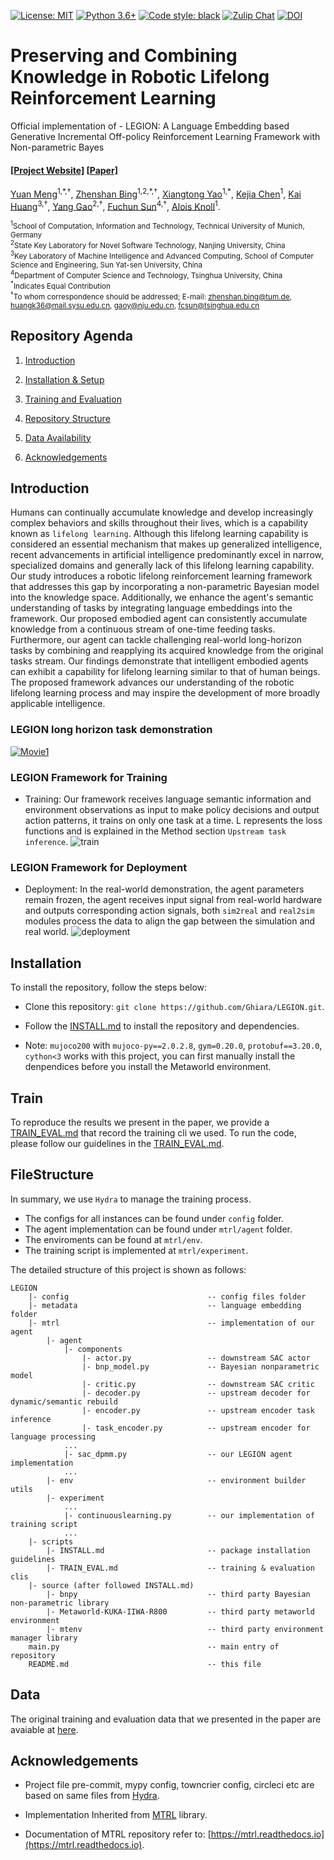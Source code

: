 [![License: MIT](https://img.shields.io/badge/License-MIT-green.svg)](https://github.com/facebookresearch/mtrl/blob/main/LICENSE)
[![Python 3.6+](https://img.shields.io/badge/python-3.6+-blue.svg)](https://www.python.org/downloads/release/python-360/)
[![Code style: black](https://img.shields.io/badge/code%20style-black-000000.svg)](https://github.com/psf/black)
[![Zulip Chat](https://img.shields.io/badge/zulip-join_chat-brightgreen.svg)](https://mtenv.zulipchat.com)
[![DOI](https://zenodo.org/badge/619254723.svg)](https://doi.org/10.5281/zenodo.14265088)

# Preserving and Combining Knowledge in Robotic Lifelong Reinforcement Learning

Official implementation of - LEGION: A Language Embedding based Generative Incremental Off-policy Reinforcement Learning Framework with Non-parametric Bayes

#### [[Project Website]](https://ghiara.github.io/LEGION/) [[Paper]](https://www.researchsquare.com/article/rs-4353532/v1)


[Yuan Meng](https://github.com/Ghiara)<sup>1,\*,&dagger;</sup>, [Zhenshan Bing](https://github.com/zhenshan-bing)<sup>1,2,\*,&dagger;</sup>, [Xiangtong Yao](https://www.ce.cit.tum.de/air/people/xiangtong-yao/)<sup>1,\*</sup>, [Kejia Chen](https://kifabrik.mirmi.tum.de/team/)<sup>1</sup>,
[Kai Huang](https://cse.sysu.edu.cn/content/2466)<sup>3,&dagger;</sup>, [Yang Gao](https://is.nju.edu.cn/gy_en/main.htm)<sup>2,&dagger;</sup>, [Fuchun Sun](https://www.cs.tsinghua.edu.cn/csen/info/1312/4393.htm)<sup>4,&dagger;</sup>, [Alois Knoll](https://www.ce.cit.tum.de/air/people/prof-dr-ing-habil-alois-knoll/)<sup>1</sup>.

<small><sup>1</sup>School of Computation, Information and Technology, Technical University of Munich, Germany</small>
<br><small><sup>2</sup>State Key Laboratory for Novel Software Technology, Nanjing University, China</small>
<br><small><sup>3</sup>Key Laboratory of Machine Intelligence and Advanced Computing, School of Computer Science and Engineering, Sun Yat-sen University, China</small>
<br><small><sup>4</sup>Department of Computer Science and Technology, Tsinghua University, China</small>
<small><br><sup>*</sup>Indicates Equal Contribution</small>
<small><br><sup>&dagger;</sup>To whom correspondence should be addressed; E-mail: zhenshan.bing@tum.de, huangk36@mail.sysu.edu.cn, gaoy@nju.edu.cn, fcsun@tsinghua.edu.cn</small>


## Repository Agenda

1. [Introduction](#Introduction)

2. [Installation & Setup](#Installation)

3. [Training and Evaluation](#Train)

4. [Repository Structure](#FileStructure)

5. [Data Availability](#Data)

6. [Acknowledgements](#Acknowledgements)

## Introduction

Humans can continually accumulate knowledge and develop increasingly complex behaviors and skills throughout their lives, which is a capability known as `lifelong learning`. 
Although this lifelong learning capability is considered an essential mechanism that makes up generalized intelligence, recent advancements in artificial intelligence predominantly excel in narrow, specialized domains and generally lack of this lifelong learning capability.
Our study introduces a robotic lifelong reinforcement learning framework that addresses this gap by incorporating a non-parametric Bayesian model into the knowledge space.
Additionally, we enhance the agent's semantic understanding of tasks by integrating language embeddings into the framework.
Our proposed embodied agent can consistently accumulate knowledge from a continuous stream of one-time feeding tasks. 
Furthermore, our agent can tackle challenging real-world long-horizon tasks by combining and reapplying its acquired knowledge from the original tasks stream.
Our findings demonstrate that intelligent embodied agents can exhibit a capability for lifelong learning similar to that of human beings.
The proposed framework advances our understanding of the robotic lifelong learning process and may inspire the development of more broadly applicable intelligence.

### LEGION long horizon task demonstration
[![Movie1](/docs/static/images/movie_cover.png "Long horzion task demonstration")](https://www.cit.tum.de/cit/startseite/)
### LEGION Framework for Training
- Training: Our framework receives language semantic information and environment observations 
          as input to make policy decisions and output action patterns, it trains on only one task at a time. L
          represents the loss functions and is explained in the Method section `Upstream task inference`.
![train](/docs/static/images/framework_train.png "Framework for Lifelong reinforcement Learning")
### LEGION Framework for Deployment
- Deployment: In the real-world demonstration, the agent parameters remain frozen, the agent 
          receives input signal from real-world hardware and outputs corresponding action signals, both `sim2real` and `real2sim` 
          modules process the data to align the gap between the simulation and real world.
![deployment](/docs/static/images/framework_deployment.png "Deployment")

## Installation

To install the repository, follow the steps below:

* Clone this repository: `git clone https://github.com/Ghiara/LEGION.git`.

* Follow the [INSTALL.md](scripts/INSTALL.md) to install the repository and dependencies.

* Note: `mujoco200` with `mujoco-py==2.0.2.8`, `gym=0.20.0`, `protobuf==3.20.0`, `cython<3` works with this project, you can first manually install the denpendices before you install the Metaworld environment.

## Train

To reproduce the results we present in the paper, we provide a [TRAIN_EVAL.md](scripts/TRAIN_EVAL.md) that record the training cli we used. To run the code, please follow our guidelines in the [TRAIN_EVAL.md](scripts/TRAIN_EVAL.md).


## FileStructure

In summary, we use `Hydra` to manage the training process. 
- The configs for all instances can be found under `config` folder. 
- The agent implementation can be found under `mtrl/agent` folder.
- The enviroments can be found at `mtrl/env`.
- The training script is implemented at `mtrl/experiment`.


The detailed structure of this project is shown as follows:

```
LEGION
    |- config                               -- config files folder
    |- metadata                             -- language embedding folder
    |- mtrl                                 -- implementation of our agent
        |- agent
            |- components
                |- actor.py                 -- downstream SAC actor
                |- bnp_model.py             -- Bayesian nonparametric model
                |- critic.py                -- downstream SAC critic
                |- decoder.py               -- upstream decoder for dynamic/semantic rebuild
                |- encoder.py               -- upstream encoder task inference
                |- task_encoder.py          -- upstream encoder for language processing
            ...
            |- sac_dpmm.py                  -- our LEGION agent implementation
            ...
        |- env                              -- environment builder utils
        |- experiment
            ...
            |- continuouslearning.py        -- our implementation of training script
            ...           
    |- scripts
        |- INSTALL.md                       -- package installation guidelines
        |- TRAIN_EVAL.md                    -- training & evaluation clis
    |- source (after followed INSTALL.md)
        |- bnpy                             -- third party Bayesian non-parametric library
        |- Metaworld-KUKA-IIWA-R800         -- third party metaworld environment
        |- mtenv                            -- third party environment manager library
    main.py                                 -- main entry of repository
    README.md                               -- this file
```


## Data

The original training and evaluation data that we presented in the paper are avaiable at [here](data/).


## Acknowledgements

* Project file pre-commit, mypy config, towncrier config, circleci etc are based on same files from [Hydra](https://github.com/facebookresearch/hydra).

* Implementation Inherited from [MTRL](https://mtrl.readthedocs.io/en/latest/index.html) library. 

* Documentation of MTRL repository refer to: [https://mtrl.readthedocs.io](https://mtrl.readthedocs.io).